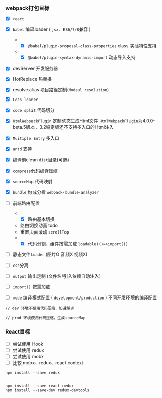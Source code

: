 ### webpack打包目标

- [x] `react`
- [x] `babel` 编译loader ( `jsx`、`ES6/7/8`兼容 )
  - - [x] `@babel/plugin-proposal-class-properties`  class 实验特性支持
  - - [x] `@babel/plugin-syntax-dynamic-import` 动态导入支持
- [x] devServer 开发服务器 
- [x] HotReplace 热替换
- [x] resolve.alias 项目路径定制(`Modeul resolution`)
- [x] `Less loader` 
- [x] `code split` 代码切分
- [x] `HtmlWebpackPlugin`  定制动态生成Html文件  `HtmlWebpackPlugin`为4.0.0-beta.5版本，3.2稳定版还不支持多入口的Html注入
- [X] `Muitiple Entry` 多入口
- [x] `antd` 支持
- [x] 编译前clean `dist`目录(可选)
- [x] `compress`代码编译压缩
- [x] `sourceMap` 代码映射
- [x] `bundle` 构成分析 `webpack-bundle-analyzer`

- [ ] 前端路由配置
  - - [x] 路由基本切换 
  - 路由切换动画  todo
  - 重置页面滚动 `scrollTop`
  - - [x] 代码分割、组件按需加载 `loadable(()=>import())` 

- [ ] 静态文件`loader` (图片O 音频X 视频X)
- [ ] `css`分离
- [ ] `output` 输出定制 (文件名/引入依赖自动注入)
- [ ] `import()` 按需加载
- [ ] `mode` 编译模式配置 ( `development/production` ) 不同开发环境的编译配置
```
// dev 环境不使用代码压缩，加速编译

// prod 环境使用代码压缩，生成sourceMap
``` 

### React目标
- [ ] 尝试使用 Hook
- [ ] 尝试使用 redux
- [ ] 尝试使用 mobx
- [ ] 比较 mobx、redux、react context

```
npm install --save redux


npm install --save react-redux
npm install --save-dev redux-devtools
```